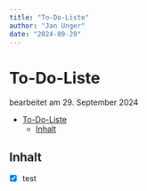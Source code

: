 ```yaml
---
title: "To-Do-Liste"
author: "Jan Unger"
date: "2024-09-29"
---
```


# To-Do-Liste

bearbeitet am 29. September 2024

- [To-Do-Liste](#to-do-liste)
  - [Inhalt](#inhalt)

## Inhalt

- [x] test
